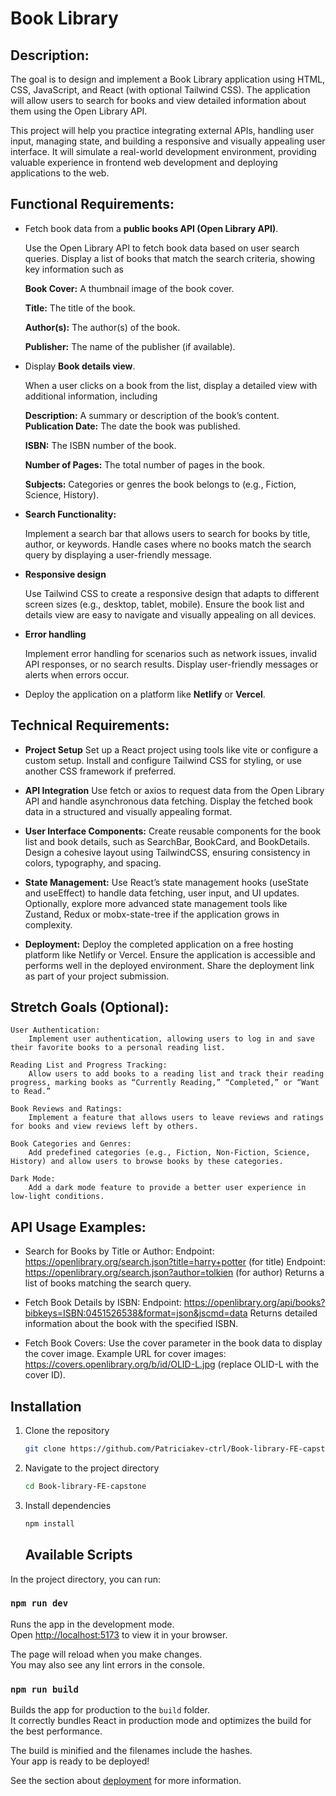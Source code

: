 # Book Library

## Description:

 The goal is to design and implement a Book Library application using HTML, CSS, JavaScript, and React (with optional Tailwind CSS). The application will allow users to search for books and view detailed information about them using the Open Library API.

This project will help you practice integrating external APIs, handling user input, managing state, and building a responsive and visually appealing user interface. It will simulate a real-world development environment, providing valuable experience in frontend web development and deploying applications to the web.

## Functional Requirements:
- Fetch book data from a **public books API (Open Library API)**. 

    Use the Open Library API to fetch book data based on user search queries.
    Display a list of books that match the search criteria, showing key information such as

    **Book Cover:** A thumbnail image of the book cover.

    **Title:** The title of the book.

    **Author(s):** The author(s) of the book.

    **Publisher:** The name of the publisher (if available).

- Display **Book details view**.

    When a user clicks on a book from the list, display a detailed view with additional information, including

    **Description:** A summary or description of the book’s content.
    **Publication Date:** The date the book was published.

    **ISBN:** The ISBN number of the book.

    **Number of Pages:** The total number of pages in the book.

    **Subjects:** Categories or genres the book belongs to (e.g., Fiction, Science, History).

- **Search Functionality:**

    Implement a search bar that allows users to search for books by title, author, or keywords.
    Handle cases where no books match the search query by displaying a user-friendly message.

- **Responsive design**

    Use Tailwind CSS to create a responsive design that adapts to different screen sizes (e.g., desktop, tablet, mobile).
    Ensure the book list and details view are easy to navigate and visually appealing on all devices.

- **Error handling**


    Implement error handling for scenarios such as network issues, invalid API responses, or no search results.
    Display user-friendly messages or alerts when errors occur.


- Deploy the application on a platform like **Netlify** or **Vercel**.

## Technical Requirements:

   - **Project Setup**
        Set up a React project using tools like vite or configure a custom setup.
        Install and configure Tailwind CSS for styling, or use another CSS framework if preferred.

   - **API Integration**
        Use fetch or axios to request data from the Open Library API and handle asynchronous data fetching.
        Display the fetched book data in a structured and visually appealing format.

   - **User Interface Components:**
        Create reusable components for the book list and book details, such as SearchBar, BookCard, and BookDetails.
        Design a cohesive layout using TailwindCSS, ensuring consistency in colors, typography, and spacing.

   - **State Management:**
        Use React’s state management hooks (useState and useEffect) to handle data fetching, user input, and UI updates.
        Optionally, explore more advanced state management tools like Zustand, Redux or mobx-state-tree if the application grows in complexity.

   - **Deployment:**
        Deploy the completed application on a free hosting platform like Netlify or Vercel.
        Ensure the application is accessible and performs well in the deployed environment.
        Share the deployment link as part of your project submission.

## Stretch Goals (Optional):

    User Authentication:
        Implement user authentication, allowing users to log in and save their favorite books to a personal reading list.

    Reading List and Progress Tracking:
        Allow users to add books to a reading list and track their reading progress, marking books as “Currently Reading,” “Completed,” or “Want to Read.”

    Book Reviews and Ratings:
        Implement a feature that allows users to leave reviews and ratings for books and view reviews left by others.

    Book Categories and Genres:
        Add predefined categories (e.g., Fiction, Non-Fiction, Science, History) and allow users to browse books by these categories.

    Dark Mode:
        Add a dark mode feature to provide a better user experience in low-light conditions.

## API Usage Examples:

- Search for Books by Title or Author:
        Endpoint: https://openlibrary.org/search.json?title=harry+potter (for title)
        Endpoint: https://openlibrary.org/search.json?author=tolkien (for author)
        Returns a list of books matching the search query.

- Fetch Book Details by ISBN:
        Endpoint: https://openlibrary.org/api/books?bibkeys=ISBN:0451526538&format=json&jscmd=data
        Returns detailed information about the book with the specified ISBN.

- Fetch Book Covers:
        Use the cover parameter in the book data to display the cover image.
        Example URL for cover images: https://covers.openlibrary.org/b/id/OLID-L.jpg (replace OLID-L with the cover ID).


## Installation
1. Clone the repository
    ```bash
    git clone https://github.com/Patriciakev-ctrl/Book-library-FE-capstone.git
    ```
2. Navigate to the project directory
    ```bash
    cd Book-library-FE-capstone
    ```
3. Install dependencies
    ```bash
    npm install
    ```

    ## Available Scripts

In the project directory, you can run:

### `npm run dev`

Runs the app in the development mode.\
Open [http://localhost:5173](http://localhost:5173) to view it in your browser.

The page will reload when you make changes.\
You may also see any lint errors in the console.

### `npm run build`

Builds the app for production to the `build` folder.\
It correctly bundles React in production mode and optimizes the build for the best performance.

The build is minified and the filenames include the hashes.\
Your app is ready to be deployed!

See the section about [deployment](https://facebook.github.io/create-react-app/docs/deployment) for more information.

